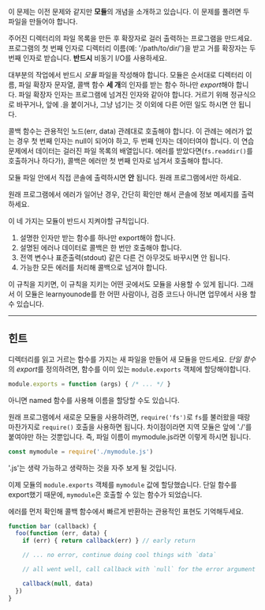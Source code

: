 이 문제는 이전 문제와 같지만 **모듈**의 개념을 소개하고 있습니다. 이 문제를 풀려면 두 파일을 만들어야 합니다.

주어진 디렉터리의 파일 목록을 만든 후 확장자로 걸러 출력하는 프로그램을 만드세요. 프로그램의 첫 번째 인자로 디렉터리 이름(예: '/path/to/dir/')을 받고 거를 확장자는 두 번째 인자로 받습니다. **반드시** 비동기 I/O를 사용하세요.

대부분의 작업에서 반드시 *모듈* 파일을 작성해야 합니다. 모듈은 순서대로 디렉터리 이름, 파일 확장자 문자열, 콜백 함수 **세 개**의 인자를 받는 함수 하나만 *export*해야 합니다. 파일 확장자 인자는 프로그램에 넘겨진 인자와 같아야 합니다. 거르기 위해 정규식으로 바꾸거나, 앞에 .을 붙이거나, 그냥 넘기는 것 이외에 다른 어떤 일도 하시면 안 됩니다.

콜백 함수는 관용적인 노드(err, data) 관례대로 호출해야 합니다. 이 관례는 에러가 없는 경우 첫 번째 인자는 null이 되어야 하고, 두 번째 인자는 데이터여야 합니다. 이 연습 문제에서 데이터는 걸러진 파일 목록의 배열입니다. 에러를 받았다면(`fs.readdir()`를 호출하거나 하다가), 콜백은 에러만 첫 번째 인자로 넘겨서 호출해야 합니다.

모듈 파일 안에서 직접 콘솔에 출력하시면 **안** 됩니다. 원래 프로그램에서만 하세요.

원래 프로그램에서 에러가 일어난 경우, 간단히 확인만 해서 콘솔에 정보 메세지를 출력하세요.

이 네 가지는 모듈이 반드시 지켜야할 규칙입니다.

1. 설명한 인자만 받는 함수를 하나만 export해야 합니다.
2. 설명된 에러나 데이터로 콜백은 한 번만 호출해야 합니다.
3. 전역 변수나 표준출력(stdout) 같은 다른 건 아무것도 바꾸시면 안 됩니다.
4. 가능한 모든 에러를 처리해 콜백으로 넘겨야 합니다.

이 규칙을 지키면, 이 규칙을 지키는 어떤 곳에서도 모듈을 사용할 수 있게 됩니다. 그래서 이 모듈은 learnyounode를 한 어떤 사람이나, 검증 코드나 아니면 업무에서 사용 할 수 있습니다.

----------------------------------------------------------------------
## 힌트

디렉터리를 읽고 거르는 함수를 가지는 새 파일을 만들어 새 모듈을 만드세요. *단일 함수*의 *export*를 정의하려면, 함수를 이미 있는 `module.exports` 객체에 할당해야합니다.

```js
module.exports = function (args) { /* ... */ }
```

아니면 named 함수를 사용해 이름을 할당할 수도 있습니다.

원래 프로그램에서 새로운 모듈을 사용하려면, `require('fs')`로 `fs`를 불러왔을 때랑 마찬가지로 `require()` 호출을 사용하면 됩니다. 차이점이라면 지역 모듈은 앞에 './'를 붙여야만 하는 것뿐입니다. 즉, 파일 이름이 mymodule.js라면 이렇게 하시면 됩니다.

```js
const mymodule = require('./mymodule.js')
```

'.js'는 생략 가능하고 생략하는 것을 자주 보게 될 것입니다.

이제 모듈의 `module.exports` 객체를 `mymodule` 값에 할당했습니다. 단일 함수를 export했기 때문에, `mymodule`은 호출할 수 있는 함수가 되었습니다.

에러를 먼저 확인해 콜백 함수에서 빠르게 반환하는 관용적인 표현도 기억해두세요.

```js
function bar (callback) {
  foo(function (err, data) {
    if (err) { return callback(err) } // early return

    // ... no error, continue doing cool things with `data`

    // all went well, call callback with `null` for the error argument

    callback(null, data)
  })
}
```
